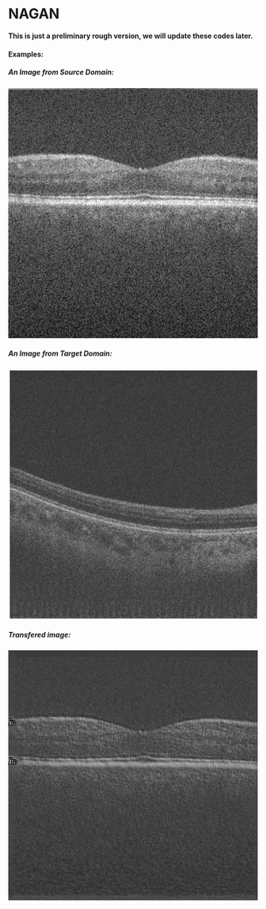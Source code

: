 # NAGAN

**This is just a preliminary rough version, we will update these codes later.**


#### Examples:

##### An Image from Source Domain:

![source](Group1_Volume2-6_orginal.png)


##### An Image from Target Domain:

![target](real_B-6.jpg)

##### Transfered image:

![transfer](Group1_Volume2-6.png)


